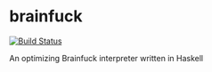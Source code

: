 # brainfuck

[![Build Status](https://travis-ci.com/ajeetdsouza/brainfuck.svg?branch=master)](https://travis-ci.com/ajeetdsouza/brainfuck)

An optimizing Brainfuck interpreter written in Haskell
